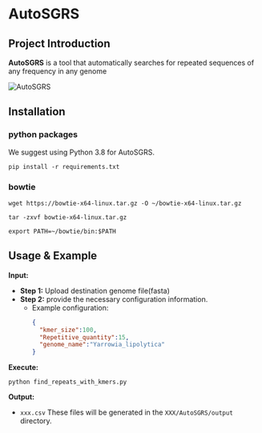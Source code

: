   
# AutoSGRS
## Project Introduction  
**AutoSGRS** is a tool that automatically searches for repeated sequences of any frequency in any genome

![AutoSGRS]() 
## Installation
### python packages
We suggest using Python 3.8 for AutoSGRS.
```shell
pip install -r requirements.txt

```
### bowtie
```shell
wget https://bowtie-x64-linux.tar.gz -O ~/bowtie-x64-linux.tar.gz

tar -zxvf bowtie-x64-linux.tar.gz

export PATH=~/bowtie/bin:$PATH
```



## Usage & Example

**Input:**
- **Step 1:** Upload destination genome file(fasta)
- **Step 2:** provide the necessary configuration information.
    - Example configuration:
      ```json
      {
        "kmer_size":100,
        "Repetitive_quantity":15,
        "genome_name":"Yarrowia_lipolytica"
      }
      ```   
    
**Execute:**

```shell
python find_repeats_with_kmers.py
```
**Output:**
- `xxx.csv` 
These files will be generated in the `XXX/AutoSGRS/output` directory.
   




